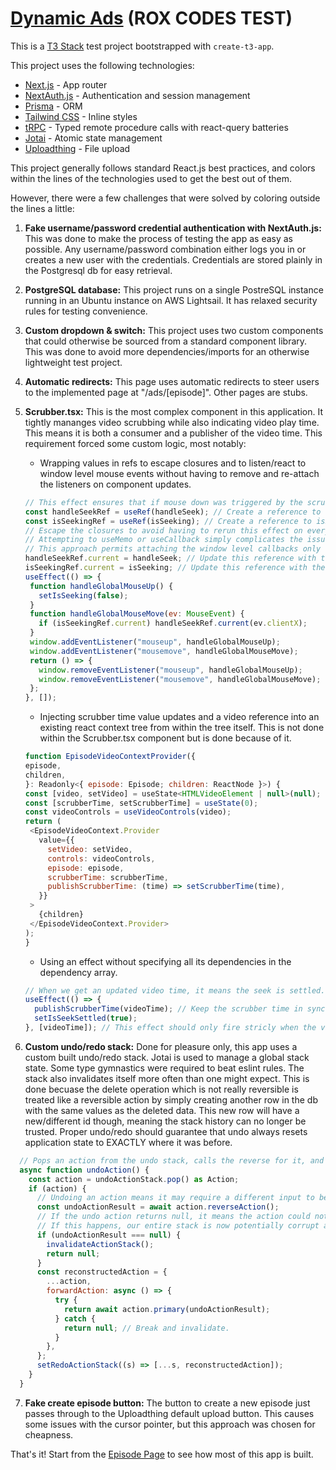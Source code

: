 # [Dynamic Ads](https://dynamicads.vercel.app/) (ROX CODES TEST)

This is a [T3 Stack](https://create.t3.gg/) test project bootstrapped with `create-t3-app`.

This project uses the following technologies:

- [Next.js](https://nextjs.org) - App router
- [NextAuth.js](https://next-auth.js.org) - Authentication and session management
- [Prisma](https://prisma.io) - ORM
- [Tailwind CSS](https://tailwindcss.com) - Inline styles
- [tRPC](https://trpc.io) - Typed remote procedure calls with react-query batteries
- [Jotai](https://jotai.org/) - Atomic state management
- [Uploadthing](https://uploadthing.com/) - File upload

This project generally follows standard React.js best practices, and colors within the lines of the technologies used to get the best out of them.

However, there were a few challenges that were solved by coloring outside the lines a little:

1. **Fake username/password credential authentication with NextAuth.js:** This was done to make the process of testing the app as easy as possible. Any username/password combination either logs you in or creates a new user with the credentials. Credentials are stored plainly in the Postgresql db for easy retrieval.

2. **PostgreSQL database:** This project runs on a single PostreSQL instance running in an Ubuntu instance on AWS Lightsail. It has relaxed security rules for testing convenience.

3. **Custom dropdown & switch:** This project uses two custom components that could otherwise be sourced from a standard component library. This was done to avoid more dependencies/imports for an otherwise lightweight test project.

4. **Automatic redirects:** This page uses automatic redirects to steer users to the implemented page at "/ads/[episode]". Other pages are stubs.

5. **Scrubber.tsx:** This is the most complex component in this application. It tightly mananges video scrubbing while also indicating video play time. This means it is both a consumer and a publisher of the video time. This requirement forced some custom logic, most notably:

   - Wrapping values in refs to escape closures and to listen/react to window level mouse events without having to remove and re-attach the listeners on component updates.

   ```javascript
   // This effect ensures that if mouse down was triggered by the scrubber, any mouse events anywhere are handled by the scrubber.
   const handleSeekRef = useRef(handleSeek); // Create a reference to handleSeek to escape the closure.
   const isSeekingRef = useRef(isSeeking); // Create a reference to isSeeking to escape the closure.
   // Escape the closures to avoid having to rerun this effect on every frame becuase handleSeek is redeclared every frame.
   // Attempting to useMemo or useCallback simply complicates the issue.
   // This approach permits attaching the window level callbacks only once.
   handleSeekRef.current = handleSeek; // Update this reference with the newest decalration of handleSeek.
   isSeekingRef.current = isSeeking; // Update this reference with the current isSeeking state.
   useEffect(() => {
    function handleGlobalMouseUp() {
      setIsSeeking(false);
    }
    function handleGlobalMouseMove(ev: MouseEvent) {
      if (isSeekingRef.current) handleSeekRef.current(ev.clientX);
    }
    window.addEventListener("mouseup", handleGlobalMouseUp);
    window.addEventListener("mousemove", handleGlobalMouseMove);
    return () => {
      window.removeEventListener("mouseup", handleGlobalMouseUp);
      window.removeEventListener("mousemove", handleGlobalMouseMove);
    };
   }, []);
   ```

   - Injecting scrubber time value updates and a video reference into an existing react context tree from within the tree itself. This is not done within the Scrubber.tsx component but is done because of it.

   ```javascript
   function EpisodeVideoContextProvider({
   episode,
   children,
   }: Readonly<{ episode: Episode; children: ReactNode }>) {
   const [video, setVideo] = useState<HTMLVideoElement | null>(null);
   const [scrubberTime, setScrubberTime] = useState(0);
   const videoControls = useVideoControls(video);
   return (
    <EpisodeVideoContext.Provider
      value={{
        setVideo: setVideo,
        controls: videoControls,
        episode: episode,
        scrubberTime: scrubberTime,
        publishScrubberTime: (time) => setScrubberTime(time),
      }}
    >
      {children}
    </EpisodeVideoContext.Provider>
   );
   }
   ```

   - Using an effect without specifying all its dependencies in the dependency array.

   ```javascript
   // When we get an updated video time, it means the seek is settled.
   useEffect(() => {
     publishScrubberTime(videoTime); // Keep the scrubber time in sync with the video time.
     setIsSeekSettled(true);
   }, [videoTime]); // This effect should only fire stricly when the videoTime updates. The functions used inside do not change between renders.
   ```

6. **Custom undo/redo stack:** Done for pleasure only, this app uses a custom built undo/redo stack. Jotai is used to manage a global stack state. Some type gymnastics were required to beat eslint rules. The stack also invalidates itself more often than one might expect. This is done becuase the delete operation which is not really reversible is treated like a reversible action by simply creating another row in the db with the same values as the deleted data. This new row will have a new/different id though, meaning the stack history can no longer be trusted. Proper undo/redo should guarantee that undo always resets application state to EXACTLY where it was before.

```javascript
  // Pops an action from the undo stack, calls the reverse for it, and pushes the action to the redo stack.
  async function undoAction() {
    const action = undoActionStack.pop() as Action;
    if (action) {
      // Undoing an action means it may require a different input to be redone. Get this new required input and reconstruct the forward action.
      const undoActionResult = await action.reverseAction();
      // If the undo action returns null, it means the action could not revert the application state back to exactly where it was before.
      // If this happens, our entire stack is now potentially corrupt and cannot be trusted. Invalidate the whole thing.
      if (undoActionResult === null) {
        invalidateActionStack();
        return null;
      }
      const reconstructedAction = {
        ...action,
        forwardAction: async () => {
          try {
            return await action.primary(undoActionResult);
          } catch {
            return null; // Break and invalidate.
          }
        },
      };
      setRedoActionStack((s) => [...s, reconstructedAction]);
    }
  }
```

7. **Fake create episode button:** The button to create a new episode just passes through to the Uploadthing default upload button. This causes some issues with the cursor pointer, but this approach was chosen for cheapness.

That's it! Start from the [Episode Page](https://github.com/timi-ty/dynamicads/blob/main/src/app/ads/%5Bepisode%5D/page.tsx) to see how most of this app is built.
